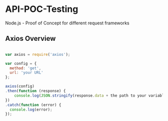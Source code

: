 # API-POC-Testing
Node.js - Proof of Concept for different request frameworks

## Axios Overview 

``` Javascript

var axios = require('axios');

var config = {
  method: 'get',
  url: 'your URL'
};

axios(config)
.then(function (response) {
    console.log(JSON.stringify(response.data + the path to your variable) 
})
.catch(function (error) {
  console.log(error);
}); 
```
